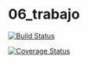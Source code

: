 # 06_trabajo

[![Build Status](https://travis-ci.org/JessePonkman/06_trabajo.svg?branch=master)](https://travis-ci.org/JessePonkman/06_trabajo)

[![Coverage Status](https://coveralls.io/repos/github/JessePonkman/06_trabajo/badge.svg?branch=master)](https://coveralls.io/github/JessePonkman/06_trabajo?branch=master)